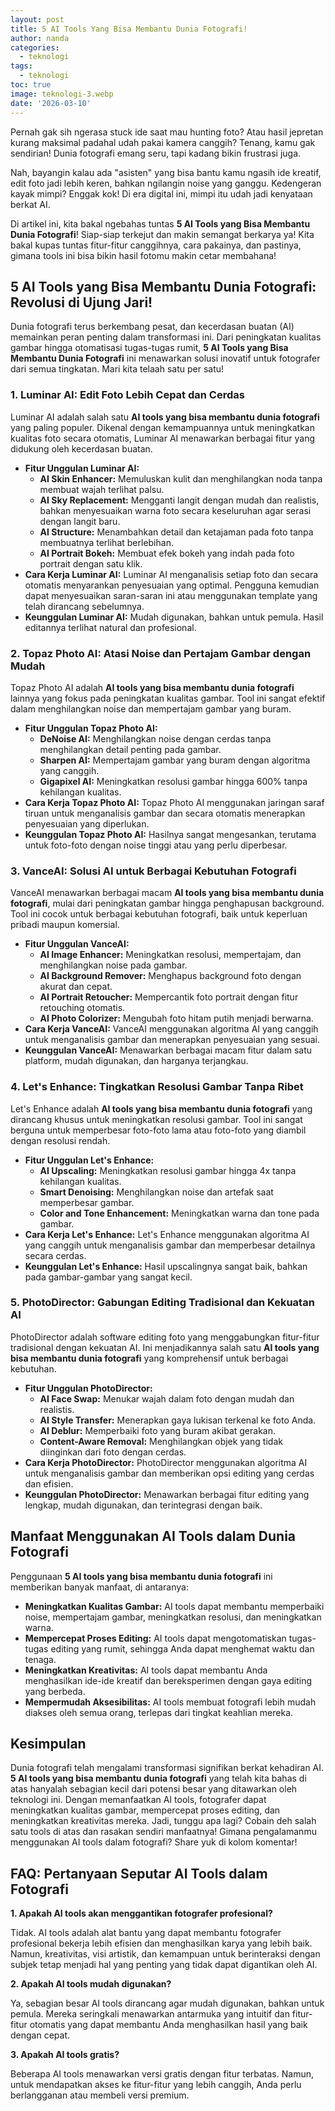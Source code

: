 ```yaml
---
layout: post
title: 5 AI Tools Yang Bisa Membantu Dunia Fotografi!
author: nanda
categories:
  - teknologi
tags:
  - teknologi
toc: true
image: teknologi-3.webp
date: '2026-03-10'
---
```



Pernah gak sih ngerasa stuck ide saat mau hunting foto? Atau hasil jepretan kurang maksimal padahal udah pakai kamera canggih? Tenang, kamu gak sendirian! Dunia fotografi emang seru, tapi kadang bikin frustrasi juga.

Nah, bayangin kalau ada "asisten" yang bisa bantu kamu ngasih ide kreatif, edit foto jadi lebih keren, bahkan ngilangin noise yang ganggu. Kedengeran kayak mimpi? Enggak kok! Di era digital ini, mimpi itu udah jadi kenyataan berkat AI.

Di artikel ini, kita bakal ngebahas tuntas **5 AI Tools yang Bisa Membantu Dunia Fotografi**! Siap-siap terkejut dan makin semangat berkarya ya! Kita bakal kupas tuntas fitur-fitur canggihnya, cara pakainya, dan pastinya, gimana tools ini bisa bikin hasil fotomu makin cetar membahana!

## 5 AI Tools yang Bisa Membantu Dunia Fotografi: Revolusi di Ujung Jari!

Dunia fotografi terus berkembang pesat, dan kecerdasan buatan (AI) memainkan peran penting dalam transformasi ini. Dari peningkatan kualitas gambar hingga otomatisasi tugas-tugas rumit, **5 AI Tools yang Bisa Membantu Dunia Fotografi** ini menawarkan solusi inovatif untuk fotografer dari semua tingkatan. Mari kita telaah satu per satu!

### 1\. Luminar AI: Edit Foto Lebih Cepat dan Cerdas

Luminar AI adalah salah satu **AI tools yang bisa membantu dunia fotografi** yang paling populer. Dikenal dengan kemampuannya untuk meningkatkan kualitas foto secara otomatis, Luminar AI menawarkan berbagai fitur yang didukung oleh kecerdasan buatan.

- **Fitur Unggulan Luminar AI:**
    - **AI Skin Enhancer:** Memuluskan kulit dan menghilangkan noda tanpa membuat wajah terlihat palsu.
    - **AI Sky Replacement:** Mengganti langit dengan mudah dan realistis, bahkan menyesuaikan warna foto secara keseluruhan agar serasi dengan langit baru.
    - **AI Structure:** Menambahkan detail dan ketajaman pada foto tanpa membuatnya terlihat berlebihan.
    - **AI Portrait Bokeh:** Membuat efek bokeh yang indah pada foto portrait dengan satu klik.
- **Cara Kerja Luminar AI:** Luminar AI menganalisis setiap foto dan secara otomatis menyarankan penyesuaian yang optimal. Pengguna kemudian dapat menyesuaikan saran-saran ini atau menggunakan template yang telah dirancang sebelumnya.
- **Keunggulan Luminar AI:** Mudah digunakan, bahkan untuk pemula. Hasil editannya terlihat natural dan profesional.

### 2\. Topaz Photo AI: Atasi Noise dan Pertajam Gambar dengan Mudah

Topaz Photo AI adalah **AI tools yang bisa membantu dunia fotografi** lainnya yang fokus pada peningkatan kualitas gambar. Tool ini sangat efektif dalam menghilangkan noise dan mempertajam gambar yang buram.

- **Fitur Unggulan Topaz Photo AI:**
    - **DeNoise AI:** Menghilangkan noise dengan cerdas tanpa menghilangkan detail penting pada gambar.
    - **Sharpen AI:** Mempertajam gambar yang buram dengan algoritma yang canggih.
    - **Gigapixel AI:** Meningkatkan resolusi gambar hingga 600% tanpa kehilangan kualitas.
- **Cara Kerja Topaz Photo AI:** Topaz Photo AI menggunakan jaringan saraf tiruan untuk menganalisis gambar dan secara otomatis menerapkan penyesuaian yang diperlukan.
- **Keunggulan Topaz Photo AI:** Hasilnya sangat mengesankan, terutama untuk foto-foto dengan noise tinggi atau yang perlu diperbesar.

### 3\. VanceAI: Solusi AI untuk Berbagai Kebutuhan Fotografi

VanceAI menawarkan berbagai macam **AI tools yang bisa membantu dunia fotografi**, mulai dari peningkatan gambar hingga penghapusan background. Tool ini cocok untuk berbagai kebutuhan fotografi, baik untuk keperluan pribadi maupun komersial.

- **Fitur Unggulan VanceAI:**
    - **AI Image Enhancer:** Meningkatkan resolusi, mempertajam, dan menghilangkan noise pada gambar.
    - **AI Background Remover:** Menghapus background foto dengan akurat dan cepat.
    - **AI Portrait Retoucher:** Mempercantik foto portrait dengan fitur retouching otomatis.
    - **AI Photo Colorizer:** Mengubah foto hitam putih menjadi berwarna.
- **Cara Kerja VanceAI:** VanceAI menggunakan algoritma AI yang canggih untuk menganalisis gambar dan menerapkan penyesuaian yang sesuai.
- **Keunggulan VanceAI:** Menawarkan berbagai macam fitur dalam satu platform, mudah digunakan, dan harganya terjangkau.

### 4\. Let's Enhance: Tingkatkan Resolusi Gambar Tanpa Ribet

Let's Enhance adalah **AI tools yang bisa membantu dunia fotografi** yang dirancang khusus untuk meningkatkan resolusi gambar. Tool ini sangat berguna untuk memperbesar foto-foto lama atau foto-foto yang diambil dengan resolusi rendah.

- **Fitur Unggulan Let's Enhance:**
    - **AI Upscaling:** Meningkatkan resolusi gambar hingga 4x tanpa kehilangan kualitas.
    - **Smart Denoising:** Menghilangkan noise dan artefak saat memperbesar gambar.
    - **Color and Tone Enhancement:** Meningkatkan warna dan tone pada gambar.
- **Cara Kerja Let's Enhance:** Let's Enhance menggunakan algoritma AI yang canggih untuk menganalisis gambar dan memperbesar detailnya secara cerdas.
- **Keunggulan Let's Enhance:** Hasil upscalingnya sangat baik, bahkan pada gambar-gambar yang sangat kecil.

### 5\. PhotoDirector: Gabungan Editing Tradisional dan Kekuatan AI

PhotoDirector adalah software editing foto yang menggabungkan fitur-fitur tradisional dengan kekuatan AI. Ini menjadikannya salah satu **AI tools yang bisa membantu dunia fotografi** yang komprehensif untuk berbagai kebutuhan.

- **Fitur Unggulan PhotoDirector:**
    - **AI Face Swap:** Menukar wajah dalam foto dengan mudah dan realistis.
    - **AI Style Transfer:** Menerapkan gaya lukisan terkenal ke foto Anda.
    - **AI Deblur:** Memperbaiki foto yang buram akibat gerakan.
    - **Content-Aware Removal:** Menghilangkan objek yang tidak diinginkan dari foto dengan cerdas.
- **Cara Kerja PhotoDirector:** PhotoDirector menggunakan algoritma AI untuk menganalisis gambar dan memberikan opsi editing yang cerdas dan efisien.
- **Keunggulan PhotoDirector:** Menawarkan berbagai fitur editing yang lengkap, mudah digunakan, dan terintegrasi dengan baik.

## Manfaat Menggunakan AI Tools dalam Dunia Fotografi

Penggunaan **5 AI tools yang bisa membantu dunia fotografi** ini memberikan banyak manfaat, di antaranya:

- **Meningkatkan Kualitas Gambar:** AI tools dapat membantu memperbaiki noise, mempertajam gambar, meningkatkan resolusi, dan meningkatkan warna.
- **Mempercepat Proses Editing:** AI tools dapat mengotomatiskan tugas-tugas editing yang rumit, sehingga Anda dapat menghemat waktu dan tenaga.
- **Meningkatkan Kreativitas:** AI tools dapat membantu Anda menghasilkan ide-ide kreatif dan bereksperimen dengan gaya editing yang berbeda.
- **Mempermudah Aksesibilitas:** AI tools membuat fotografi lebih mudah diakses oleh semua orang, terlepas dari tingkat keahlian mereka.

## Kesimpulan

Dunia fotografi telah mengalami transformasi signifikan berkat kehadiran AI. **5 AI tools yang bisa membantu dunia fotografi** yang telah kita bahas di atas hanyalah sebagian kecil dari potensi besar yang ditawarkan oleh teknologi ini. Dengan memanfaatkan AI tools, fotografer dapat meningkatkan kualitas gambar, mempercepat proses editing, dan meningkatkan kreativitas mereka. Jadi, tunggu apa lagi? Cobain deh salah satu tools di atas dan rasakan sendiri manfaatnya! Gimana pengalamanmu menggunakan AI tools dalam fotografi? Share yuk di kolom komentar!

## FAQ: Pertanyaan Seputar AI Tools dalam Fotografi

**1\. Apakah AI tools akan menggantikan fotografer profesional?**

Tidak. AI tools adalah alat bantu yang dapat membantu fotografer profesional bekerja lebih efisien dan menghasilkan karya yang lebih baik. Namun, kreativitas, visi artistik, dan kemampuan untuk berinteraksi dengan subjek tetap menjadi hal yang penting yang tidak dapat digantikan oleh AI.

**2\. Apakah AI tools mudah digunakan?**

Ya, sebagian besar AI tools dirancang agar mudah digunakan, bahkan untuk pemula. Mereka seringkali menawarkan antarmuka yang intuitif dan fitur-fitur otomatis yang dapat membantu Anda menghasilkan hasil yang baik dengan cepat.

**3\. Apakah AI tools gratis?**

Beberapa AI tools menawarkan versi gratis dengan fitur terbatas. Namun, untuk mendapatkan akses ke fitur-fitur yang lebih canggih, Anda perlu berlangganan atau membeli versi premium.

